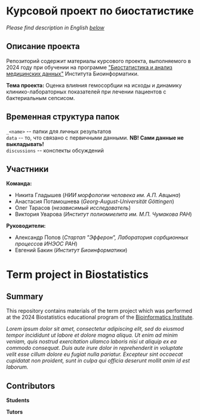 #  Курсовой проект по биостатистике  

*Please find description in English [below](#term-project-in-biostatistics)*  

## Описание проекта

Репозиторий содержит материалы курсового проекта, выполняемого в 2024 году при обучении на программе ["Биостатистика и анализ медицинских данных"](https://bioinf.me/education/stat) Института Биоинформатики.  

**Тема проекта:** Оценка влияния гемосорбции на исходы и динамику клинико-лабораторных показателей при лечении пациентов с бактериальным сепсисом.  

## Временная структура папок

`_<name>` -- папки для личных результатов  
`data` -- то, что связано с первичными данными. **NB! Сами данные не выкладывать!**  
`discussions` -- конспекты обсуждений   

## Участники  

**Команда:**  
- Никита Гладышев (*НИИ морфологии человека им.&nbsp;А.П.&nbsp;Авцына*)  
- Анастасия Потамошнева (*Georg-August-Universität Göttingen*)  
- Олег Тарасов (*независимый исследователь*)  
- Виктория Уварова (*Институт полиомиелита им.&nbsp;М.П.&nbsp;Чумакова РАН*)  

**Руководители:**  
- Александр Попов (*Стартап "Эфферон", Лаборатория сорбционных процессов ИНЭОС РАН*)  
- Евгений Бакин (*Институт Биоинформатики*)  

# Term project in Biostatistics

## Summary  

This repository contains materials of the term project which was performed at the 2024 Biostatistics educational program of the [Bioinformatics Institute](https://bioinf.me/en).  

*Lorem ipsum dolor sit amet, consectetur adipiscing elit, sed do eiusmod tempor incididunt ut labore et dolore magna aliqua. Ut enim ad minim veniam, quis nostrud exercitation ullamco laboris nisi ut aliquip ex ea commodo consequat. Duis aute irure dolor in reprehenderit in voluptate velit esse cillum dolore eu fugiat nulla pariatur. Excepteur sint occaecat cupidatat non proident, sunt in culpa qui officia deserunt mollit anim id est laborum.*  

## Contributors   

**Students**  

**Tutors**  
